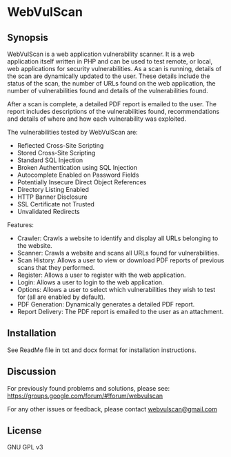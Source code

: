 # WebVulScan

## Synopsis

WebVulScan is a web application vulnerability scanner. It is a web application itself written in PHP and can be used to test remote, or local, web applications for security vulnerabilities. As a scan is running, details of the scan are dynamically updated to the user. These details include the status of the scan, the number of URLs found on the web application, the number of vulnerabilities found and details of the vulnerabilities found.

After a scan is complete, a detailed PDF report is emailed to the user. The report includes descriptions of the vulnerabilities found, recommendations and details of where and how each vulnerability was exploited. 

The vulnerabilities tested by WebVulScan are:

- Reflected Cross-Site Scripting
- Stored Cross-Site Scripting
- Standard SQL Injection
- Broken Authentication using SQL Injection
- Autocomplete Enabled on Password Fields
- Potentially Insecure Direct Object References
- Directory Listing Enabled
- HTTP Banner Disclosure
- SSL Certificate not Trusted
- Unvalidated Redirects

Features:

- Crawler: Crawls a website to identify and display all URLs belonging to the website.
- Scanner: Crawls a website and scans all URLs found for vulnerabilities.
- Scan History: Allows a user to view or download PDF reports of previous scans that they performed.
- Register: Allows a user to register with the web application.
- Login: Allows a user to login to the web application.
- Options: Allows a user to select which vulnerabilities they wish to test for (all are enabled by default).
- PDF Generation: Dynamically generates a detailed PDF report.
- Report Delivery: The PDF report is emailed to the user as an attachment.

## Installation

See ReadMe file in txt and docx format for installation instructions.

## Discussion

For previously found problems and solutions, please see: https://groups.google.com/forum/#!forum/webvulscan

For any other issues or feedback, please contact webvulscan@gmail.com

## License

GNU GPL v3
